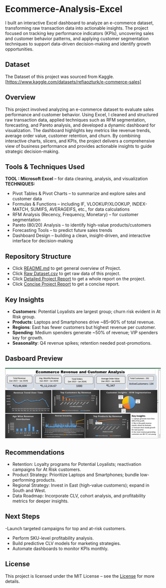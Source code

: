 # Ecommerce-Analysis-Excel
I built an interactive Excel dashboard to analyze an e-commerce dataset, transforming raw transaction data into actionable insights. The project focused on tracking key performance indicators (KPIs), uncovering sales and customer behavior patterns, and applying customer segmentation techniques to support data-driven decision-making and identify growth opportunities.

## Dataset
The Dataset of this project was sourced from Kaggle. [https://www.kaggle.com/datasets/refiaozturk/e-commerce-sales]

## Overview
This project involved analyzing an e-commerce dataset to evaluate sales performance and customer behavior. Using Excel, I cleaned and structured raw transaction data, applied techniques such as RFM segmentation, forecasting, and Pareto analysis, and developed a dynamic dashboard for visualization. The dashboard highlights key metrics like revenue trends, average order value, customer retention, and churn. By combining interactive charts, slicers, and KPIs, the project delivers a comprehensive view of business performance and provides actionable insights to guide strategic decision-making.

## Tools & Techniques Used
**TOOL : Microsoft Excel** – for data cleaning, analysis, and visualization<br>
**TECHNIQUES:**<br>
- Pivot Tables & Pivot Charts – to summarize and explore sales and customer data
- Formulas & Functions – including IF, VLOOKUP/XLOOKUP, INDEX-MATCH, SUMIFS, AVERAGEIFS, etc., for data calculations
- RFM Analysis (Recency, Frequency, Monetary) – for customer segmentation
- Pareto (80/20) Analysis – to identify high-value products/customers
- Forecasting Tools – to predict future sales trends
- Dashboard Design – building a clean, insight-driven, and interactive interface for decision-making

## Repository Structure
- Click [README.md](https://github.com/Sania-git/Ecommerce-Analysis-Excel/blob/main/README.md) to get general overview of Project.
- Click [Raw Dataset.csv](https://github.com/Sania-git/Ecommerce-Analysis-Excel/blob/main/Raw%20Dataset.csv) to get raw data of this project.
- Click [Detailed Project Report](https://github.com/Sania-git/Ecommerce-Analysis-Excel/blob/main/ECOMMERCE%20REPORT%20EXCEL%20PROJ.docx) to get a whole report on the project.
- Click [Concise Project Report](https://github.com/Sania-git/Ecommerce-Analysis-Excel/blob/main/Concise_Report.docx) to get a concise report.

## Key Insights
- **Customers**: Potential Loyalists are largest group; churn risk evident in At Risk group.
- **Products**: Laptops and Smartphones drive ~85–90% of total revenue.
- **Regions**: East has fewer customers but highest revenue per customer.
- **Spending**: Medium spenders generate ~50% of revenue; VIP spenders key for growth.
- **Seasonality**: Q4 revenue spikes; retention needed post-promotions.

## Dasboard Preview
![Ecommerce Analysis Excel dashboard](https://github.com/Sania-git/Ecommerce-Analysis-Excel/blob/main/Ecom%20dashboard%20pic.jpeg)

## Recommendations
- Retention: Loyalty programs for Potential Loyalists; reactivation campaigns for At Risk customers.
- Product Strategy: Prioritize Laptops and Smartphones; bundle low-performing products.
- Regional Strategy: Invest in East (high-value customers); expand in South and West.
- Data Roadmap: Incorporate CLV, cohort analysis, and profitability metrics for deeper insights.

## Next Steps
-Launch targeted campaigns for top and at-risk customers.
- Perform SKU-level profitability analysis.
- Build predictive CLV models for marketing strategies.
- Automate dashboards to monitor KPIs monthly.



## License
This project is licensed under the MIT License – see the [License](https://github.com/Sania-git/Ecommerce-Analysis-Excel/blob/main/LICENSE) for more details.


